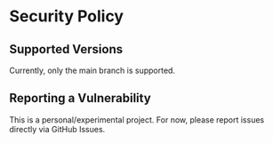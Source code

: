 # Security Policy

## Supported Versions
Currently, only the main branch is supported.

## Reporting a Vulnerability
This is a personal/experimental project.
For now, please report issues directly via GitHub Issues.

